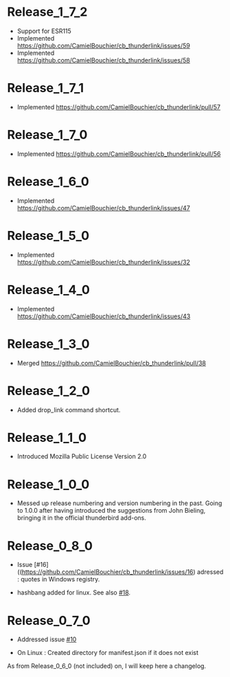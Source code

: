 Release_1_7_2
=============

* Support for ESR115
* Implemented https://github.com/CamielBouchier/cb_thunderlink/issues/59
* Implemented https://github.com/CamielBouchier/cb_thunderlink/issues/58

Release_1_7_1
=============

* Implemented https://github.com/CamielBouchier/cb_thunderlink/pull/57

Release_1_7_0
=============

* Implemented https://github.com/CamielBouchier/cb_thunderlink/pull/56

Release_1_6_0
=============

* Implemented https://github.com/CamielBouchier/cb_thunderlink/issues/47

Release_1_5_0
=============

* Implemented https://github.com/CamielBouchier/cb_thunderlink/issues/32

Release_1_4_0
=============

* Implemented https://github.com/CamielBouchier/cb_thunderlink/issues/43

Release_1_3_0
=============

* Merged https://github.com/CamielBouchier/cb_thunderlink/pull/38

Release_1_2_0
=============

* Added drop_link command shortcut. 

Release_1_1_0
=============

* Introduced Mozilla Public License Version 2.0

Release_1_0_0
=============

* Messed up release numbering and version numbering in the past. Going to 1.0.0 after having introduced the suggestions from John Bieling, bringing it in the official thunderbird add-ons.

Release_0_8_0
=============

* Issue [#16]((https://github.com/CamielBouchier/cb_thunderlink/issues/16) adressed : quotes in Windows registry.

* hashbang added for linux. See also [#18](https://github.com/CamielBouchier/cb_thunderlink/issues/18).

Release_0_7_0
=============

* Addressed issue [#10](https://github.com/CamielBouchier/cb_thunderlink/issues/10)

* On Linux : Created directory for manifest.json if it does not exist

As from Release_0_6_0 (not included) on, I will keep here a changelog.
